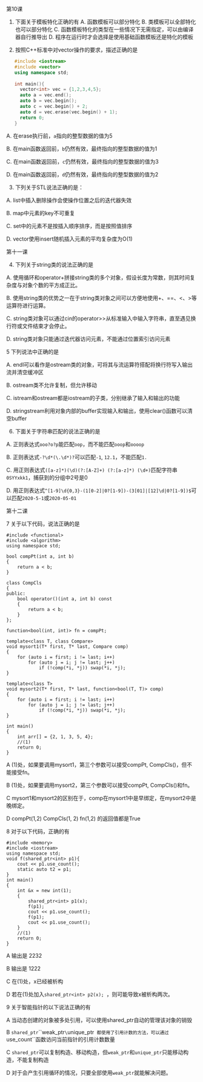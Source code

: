 第10课

1. 下面关于模板特化正确的有
   A. 函数模板可以部分特化
   B. 类模板可以全部特化也可以部分特化
   C. 函数模板特化的类型在一些情况下无需指定，可以由编译器自行推导出
   D. 程序在运行时才会选择是使用基础函数模板还是特化的模板

2. 按照C++标准中对vector操作的要求，描述正确的是

```c++
   #include <iostream>
   #include <vector>
   using namespace std;
   
   int main(){
     vector<int> vec = {1,2,3,4,5};
     auto a = vec.end();
     auto b = vec.begin();
     auto c = vec.begin() + 2;
     auto d = vec.erase(vec.begin() + 1);
     return 0;
   }
```

A. 在erase执行前，`a`指向的整型数据的值为5

B. 在main函数返回前，`b`仍然有效，最终指向的整型数据的值为1

C. 在main函数返回前，`c`仍然有效，最终指向的整型数据的值为3

D. 在main函数返回前，`d`仍然有效，最终指向的整型数据的值为2

3. 下列关于STL说法正确的是：

A. list中插入删除操作会使操作位置之后的迭代器失效

B. map中元素的key不可重复

C. set中的元素不是按插入顺序排序，而是按照值排序

D. vector使用insert随机插入元素的平均复杂度为O(1)

第十一课

4.	下列关于string类的说法正确的是

A.	使用循环和operator+拼接string类的多个对象，假设长度为常数，则其时间复杂度与对象个数的平方成正比。

B.	使用string类的优势之一在于string类对象之间可以方便地使用+、==、<、>等运算符进行运算。

C.	string类对象可以通过cin的operator>>从标准输入中输入字符串，直至遇见换行符或文件结束才会停止。

D.	string类对象只能通过迭代器访问元素，不能通过位置索引访问元素


5 下列说法中正确的是

A.	endl可以看作是ostream类的对象，可将其与流运算符搭配将换行符写入输出流并清空缓冲区

B.	ostream类不允许复制，但允许移动

C.	istream和ostream都是iostream的子类，分别继承了输入和输出的功能

D.	stringstream利用对象内部的buffer实现输入和输出，使用clear()函数可以清空buffer


6.	下面关于字符串匹配的说法正确的是

A.	正则表达式``ooo?o?p``能匹配``oop``，而不能匹配``ooop``和``oooop``

B.	正则表达式``-?\d*(\.\d*)?``可以匹配``-1``, ``12.1``，不能匹配``1.``

C.	用正则表达式``([a-z]*)(\d)(?:[A-Z]+) (?:[a-z]*) (\d+)``匹配字符串``0SYYxkk1``，捕获到的分组中2号是0

D.	用正则表达式``^[1-9]\d{0,3}-(1[0-2]|0?[1-9])-(3[01]|[12]\d|0?[1-9])$``可以匹配``2020-5-1``或``2020-05-01``



第十二课

7 关于以下代码，说法正确的是

```
#include <functional>
#include <algorithm>
using namespace std;

bool compPt(int a, int b)
{
	return a < b;
}

class CompCls
{
public:
	bool operator()(int a, int b) const
	{
		return a < b;
	}
};

function<bool(int, int)> fn = compPt;

template<class T, class Compare>
void mysort1(T* first, T* last, Compare comp)
{
	for (auto i = first; i != last; i++)
		for (auto j = i; j != last; j++)
			if (!comp(*i, *j)) swap(*i, *j);
}

template<class T>
void mysort2(T* first, T* last, function<bool(T, T)> comp)
{
	for (auto i = first; i != last; i++)
		for (auto j = i; j != last; j++)
			if (!comp(*i, *j)) swap(*i, *j);
}

int main()
{
	int arr[] = {2, 1, 3, 5, 4};
	//(1)
	return 0;
}
```


A (1)处，如果要调用mysort1，第三个参数可以接受compPt, CompCls()，但不能接受fn。

B (1)处，如果要调用mysort2，第三个参数可以接受compPt, CompCls()和fn。

C mysort1和mysort2的区别在于，comp在mysort1中是早绑定，在mysort2中是晚绑定。

D compPt(1,2) CompCls(1, 2) fn(1,2) 的返回值都是True


8  对于以下代码，正确的有

```
#include <memory>
#include <iostream>
using namespace std;
void f(shared_ptr<int> p1){
    cout << p1.use_count();
    static auto t2 = p1;
}
int main()
{
	int &x = new int(1);
	{
        shared_ptr<int> p1(x);
        f(p1);
        cout << p1.use_count();
        f(p1);
        cout << p1.use_count();
    }
    //(1)
    return 0;
}
```

A 输出是 2232

B 输出是 1222

C 在(1)处，x已经被析构

D 若在(1)处加入``shared_ptr<int> p2(x); ``，则可能导致x被析构两次。


9 关于智能指针的以下说法正确的有

A 当动态创建的对象被多处引用，可以使用shared_ptr自动的管理该对象的销毁

B ``shared_ptr``\``weak_ptr``\``unique_ptr`` 都使用了引用计数的方法，可以通过``use_count``函数访问当前指针的引用计数数量

C ``shared_ptr``可以复制构造、移动构造，但``weak_ptr``和``unique_ptr``只能移动构造，不能复制构造

D 对于会产生引用循环的情况，只要全部使用``weak_ptr``就能解决问题。